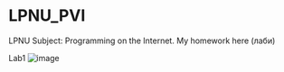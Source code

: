 # LPNU_PVI
LPNU Subject: Programming on the Internet. My homework here (лаби)

Lab1
![image](https://github.com/phlpss/LPNU_PVI/assets/112864294/5b7b0f3e-60be-4a6a-aee5-6c6a32afeeb0)
